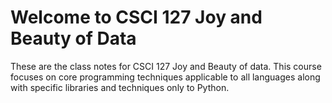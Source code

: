 # Welcome to CSCI 127 Joy and Beauty of Data

These are the class notes for CSCI 127 Joy and Beauty of data. This course focuses on core programming techniques applicable to all languages along with specific libraries and techniques only to Python.


